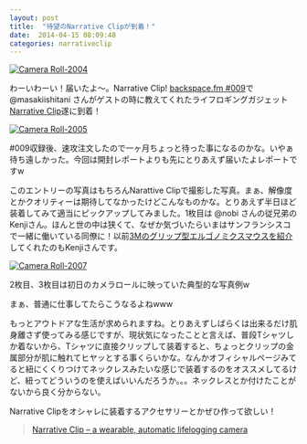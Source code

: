 ```yaml
---
layout: post
title:  "待望のNarrative Clipが到着！"
date:  2014-04-15 08:09:48
categories: narrativeclip
---
```


<a class='flickr2tag-img' href='http://www.flickr.com/photo.gne?id=13873225435' title='Camera Roll-2004'><img src='http://farm4.staticflickr.com/3810/13873225435_dbbf44803f_c.jpg' alt='Camera Roll-2004'></a>

わーいわーい！届いたよ〜。Narrative Clip! [backspace.fm #009](http://backspace.fm/episode/009/)で @masakiishitani さんがゲストの時に教えてくれたライフロギングガジェット[Narrative Clip](http://getnarrative.com)遂に到着！

<a class='flickr2tag-img' href='http://www.flickr.com/photo.gne?id=13873617494' title='Camera Roll-2005'><img src='http://farm4.staticflickr.com/3741/13873617494_624e4fe061_c.jpg' alt='Camera Roll-2005'></a>

 #009収録後、速攻注文したので一ヶ月ちょっと待った事になるのかな。いやぁ待ち遠しかった。今回は開封レポートよりも先にとりあえず届いたよレポートですw

このエントリーの写真はもちろんNarattive Clipで撮影した写真。まぁ、解像度とかクオリティーは期待してなかったけどこんなものかな。とりあえず半日ほど装着してみて適当にピックアップしてみました。1枚目は @nobi さんの従兄弟のKenjiさん。ほんと世の中は狭くて、なぜか気づいたらいまはサンフランシスコで一緒に働いている同僚に！以前[3Mのグリップ型エルゴノミクスマウスを紹介](http://blog.drikin.com/2014/02/---3m.html)してくれたのもKenjiさんです。

<a class='flickr2tag-img' href='http://www.flickr.com/photo.gne?id=13873282553' title='Camera Roll-2007'><img src='http://farm3.staticflickr.com/2811/13873282553_805837db28_c.jpg' alt='Camera Roll-2007'></a>

2枚目、3枚目は初日のカメラロールに映っていた典型的な写真例w

まぁ、普通に仕事してたらこうなるよねwww

もっとアウトドアな生活が求められますね。とりあえずしばらくは出来るだけ肌身離さず使ってみる感じですが、現状気になったことと言えば、普段Tシャツしか着ないから、Tシャツに直接クリップして装着すると、ちょっとクリップの金属部分が肌に触れてヒヤッとする事くらいかな。なんかオフィシャルページみてると紐にくくりつけてネックレスみたいな感じで装着するのをオススメしてるけど、紐ってどういうのを使えばいいんだろうか。。。ネックレスとか付けたことがないから良く分からない。

Narrative Clipをオシャレに装着するアクセサリーとかぜひ作って欲しい！

> [Narrative Clip – a wearable, automatic lifelogging camera](http://getnarrative.com/)
